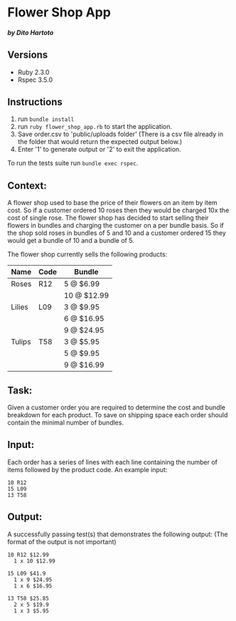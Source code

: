 # Flower Shop App##### by Dito Hartoto## Versions- Ruby 2.3.0- Rspec 3.5.0## Instructions1. run `bundle install`2. run `ruby flower_shop_app.rb` to start the application.3. Save order.csv to 'public/uploads folder' (There is a csv file already in the  folder that would return the expected output below.)4. Enter '1' to generate output or '2' to exit the application.To run the tests suite run `bundle exec rspec`.## Context:A flower shop used to base the price of their flowers on an item by item cost.So if a customer ordered 10 roses then they would be charged 10x the cost ofsingle rose. The flower shop has decided to start selling their flowers inbundles and charging the customer on a per bundle basis. So if the shop soldroses in bundles of 5 and 10 and a customer ordered 15 they would get a bundleof 10 and a bundle of 5.The flower shop currently sells the following products:Name | Code | Bundle-----|------|-------Roses | R12 | 5 @ $6.99      |     | 10 @ $12.99Lilies | L09 | 3 @ $9.95      |      |6 @ $16.95      |      | 9 @ $24.95Tulips | T58 | 3 @ $5.95      |       | 5 @ $9.95      |       | 9 @ $16.99## Task:Given a customer order you are required to determine the cost and bundlebreakdown for each product. To save on shipping space each order should containthe minimal number of bundles.## Input:Each order has a series of lines with each line containing the number of itemsfollowed by the product code. An example input:```10 R1215 L0913 T58```## Output:A successfully passing test(s) that demonstrates the following output:(The format of the output is not important)```10 R12 $12.99  1 x 10 $12.9915 L09 $41.9  1 x 9 $24.95  1 x 6 $16.9513 T58 $25.85  2 x 5 $19.9  1 x 3 $5.95```
